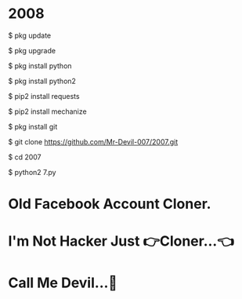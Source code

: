 # 2008

$ pkg update

$ pkg upgrade

$ pkg install python

$ pkg install python2

$ pip2 install requests

$ pip2 install mechanize

$ pkg install git

$ git clone https://github.com/Mr-Devil-007/2007.git

$ cd 2007

$ python2 7.py

# Old Facebook Account Cloner.
# I'm Not Hacker Just 👉Cloner...👈
# Call Me Devil...👿
